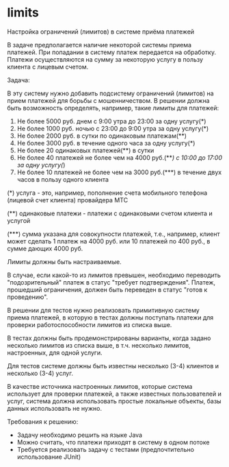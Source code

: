 # limits
Настройка ограничений (лимитов) в системе приёма платежей

В задаче предполагается наличие некоторой системы приема платежей.
При попадании в систему платеж передается на обработку.
Платежи осуществляются на сумму за некоторую услугу в пользу клиента с лицевым счетом.
 
Задача:
 
В эту систему нужно добавить подсистему ограничений (лимитов) на прием платежей для борьбы с мошенничеством.
В решении должна быть возможность определять, например, такие лимиты для платежей:

1. Не более 5000 руб. днем с 9:00 утра до 23:00 за одну услугу(*)
2. Не более 1000 руб. ночью с 23:00 до 9:00 утра за одну услугу(*)
3. Не более 2000 руб. в сутки по одинаковым платежам(**)
4. Не более 3000 руб. в течение одного часа за одну услугу(*)
5. Не более 20 одинаковых платежей(**) в сутки
6. Не более 40 платежей не более чем на 4000 руб.(***) с 10:00 до 17:00 за одну услугу(*)
7. Не более 10 платежей не более чем на 3000 руб.(***) в течение двух часов в пользу одного клиента

(\*) услуга - это, например, пополнение счета мобильного телефона (лицевой счет клиента) провайдера МТС

(\*\*) одинаковые платежи - платежи с одинаковыми счетом клиента и услугой

(***) сумма указана для совокупности платежей, т.е., например, клиент может сделать 1 платеж на 4000 руб. или 10 платежей по 400 руб., в сумме дающих 4000 руб.
 
Лимиты должны быть настраиваемые.
 
В случае, если какой-то из лимитов превышен, необходимо переводить "подозрительный" платеж в статус "требует подтверждения".
Платеж, прошедший ограничения, должен быть переведен в статус "готов к проведению".

В решении для тестов нужно реализовать примитивную систему приема платежей, в которую в тестах должны поступать платежи для проверки работоспособности лимитов из списка выше.

В тестах должны быть продемонстрированы варианты, когда задано несколько лимитов из списка выше, в т.ч. несколько лимитов, настроенных, для одной услуги.

Для тестов системе должны быть известны несколько (3-4) клиентов и несколько (3-4) услуг.

В качестве источника настроенных лимитов, которые система использует для проверки платежей, а также известных пользователей и услуг,
система должна использовать простые локальные объекты, базы данных использовать не нужно.
 
Требования к решению:
- Задачу необходимо решить на языке Java
- Можно считать, что платежи приходят в систему в одном потоке
- Требуется реализовать задачу с тестами (предпочтительно использование JUnit)
